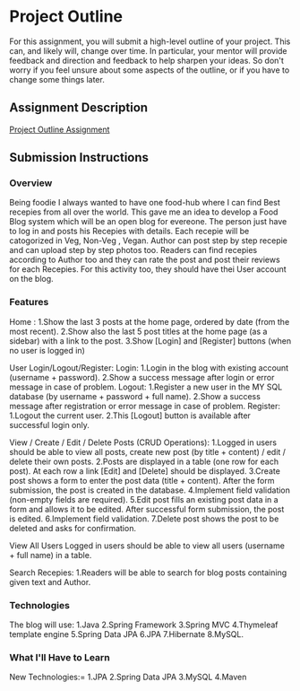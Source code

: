 # Project Outline
For this assignment, you will submit a high-level outline of your project. This can, and likely will, change over time. In particular, your mentor will provide feedback and direction and feedback to help sharpen your ideas. So don't worry if you feel unsure about some aspects of the outline, or if you have to change some things later.

## Assignment Description
[Project Outline Assignment](https://education.launchcode.org/liftoff/assignments/project-outline/)

## Submission Instructions

### Overview
 Being foodie I always wanted to have one food-hub where I can find Best recepies from all over the world. This gave me an idea to develop a Food Blog system which will be an open blog for evereone. The person just have to log in and posts his Recepies with details. Each recepie will be catogorized in Veg, Non-Veg , Vegan. Author can post step by step recepie and can upload step by step photos too.
  Readers can find recepies according to Author too and they can rate the post and post their reviews for each Recepies. For this activity too, they should have thei User account on the blog. 
  
  
### Features
Home : 
  1.Show the last 3 posts at the home page, ordered by date (from the most recent).
  2.Show also the last 5 post titles at the home page (as a sidebar) with a link to the post.
  3.Show [Login] and [Register] buttons (when no user is logged in)

User Login/Logout/Register:
  Login:
    1.Login in the blog with existing account (username + password).
    2.Show a success message after login or error message in case of problem.
  Logout:
    1.Register a new user in the MY SQL database (by username + password + full name).
    2.Show a success message after registration or error message in case of problem.
  Register:
    1.Logout the current user.
    2.This [Logout] button is available after successful login only.
    
View / Create / Edit / Delete Posts (CRUD Operations):
  1.Logged in users should be able to view all posts, create new post (by title + content) / edit / delete their own posts.
  2.Posts are displayed in a table (one row for each post). At each row a link [Edit] and [Delete] should be displayed.
  3.Create post shows a form to enter the post data (title + content). After the form submission, the post is created in the database.     4.Implement field validation (non-empty fields are required).
  5.Edit post fills an existing post data in a form and allows it to be edited. After successful form submission, the post is edited.     6.Implement field validation.
  7.Delete post shows the post to be deleted and asks for confirmation.
  
View All Users
  Logged in users should be able to view all users (username + full name) in a table.

Search Recepies:
  1.Readers will be able to search for blog posts containing given text and Author.


### Technologies
  The blog will use:
  1.Java
  2.Spring Framework
  3.Spring MVC 
  4.Thymeleaf template engine
  5.Spring Data JPA
  6.JPA
  7.Hibernate 
  8.MySQL.

### What I'll Have to Learn
New Technologies:=
1.JPA
2.Spring Data JPA
3.MySQL
4.Maven 
